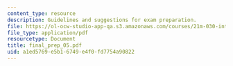 ```yaml
---
content_type: resource
description: Guidelines and suggestions for exam preparation.
file: https://ol-ocw-studio-app-qa.s3.amazonaws.com/courses/21m-030-introduction-to-world-music-fall-2006/a1ed5769e5b16749e4f0fd7754a90822_final_prep_05.pdf
file_type: application/pdf
resourcetype: Document
title: final_prep_05.pdf
uid: a1ed5769-e5b1-6749-e4f0-fd7754a90822
---
```

